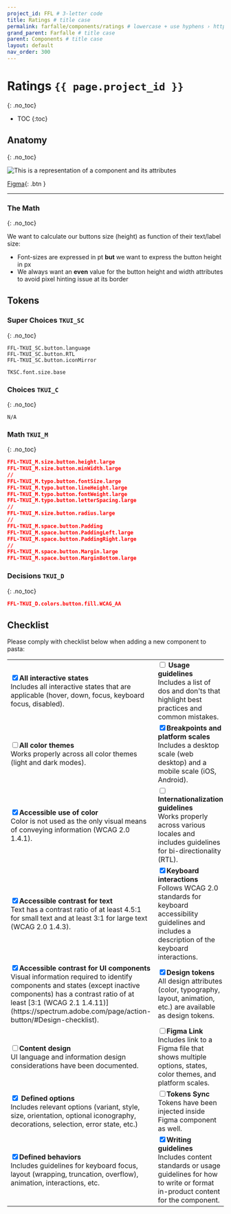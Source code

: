 ```yaml
---
project_id: FFL # 3-letter code
title: Ratings # title case
permalink: farfalle/components/ratings # lowercase + use hyphens › https://tinyurl.com/27kmc4rb
grand_parent: Farfalle # title case
parent: Components # title case
layout: default
nav_order: 300
---
```



# Ratings  `{{ page.project_id }}`
{: .no_toc}


- TOC
{:toc}

## Anatomy
{: .no_toc}

![This is a representation of a component and its attributes](http://localhost:4000/pasta/assets/images/YPL-DOC-imgPlaceholder-Full.png)

[Figma](https://www.figma.com/file/zYeBHpXPApw1ujD0BoHjVe/Buttons?node-id=155%3A1786){: .btn }

<hr>

### The Math
{: .no_toc}

We want to calculate our buttons size (height) as function of their text/label size:

- Font-sizes are expressed in pt **but** we want to express the button height in px
- We always want an **even** value for the button height and width attributes to avoid pixel hinting issue at its border


## Tokens

### Super Choices `TKUI_SC`
{: .no_toc}

```
FFL-TKUI_SC.button.language
FFL-TKUI_SC.button.RTL
FFL-TKUI_SC.button.iconMirror

TKSC.font.size.base
```

### Choices `TKUI_C`
{: .no_toc}
```
N/A
```

### Math `TKUI_M`
{: .no_toc}


```json
FFL-TKUI_M.size.button.height.large
FFL-TKUI_M.size.button.minWidth.large
//
FFL-TKUI_M.typo.button.fontSize.large
FFL-TKUI_M.typo.button.lineHeight.large
FFL-TKUI_M.typo.button.fontWeight.large
FFL-TKUI_M.typo.button.letterSpacing.large
//
FFL-TKUI_M.size.button.radius.large
//
FFL-TKUI_M.space.button.Padding
FFL-TKUI_M.space.button.PaddingLeft.large
FFL-TKUI_M.space.button.PaddingRight.large
//
FFL-TKUI_M.space.button.Margin.large
FFL-TKUI_M.space.button.MarginBottom.large
```

### Decisions `TKUI_D`
{: .no_toc}

```json
FFL-TKUI_D.colors.button.fill.WCAG_AA
```


## Checklist

Please comply with checklist below when adding a new component to pasta:

<table>
    <tbody>
      <tr>
          <td>
            <input type="checkbox" class="checklistItem" checked><strong>All interactive states</strong><br>Includes all interactive states that are applicable (hover, down, focus, keyboard focus, disabled).
          </td>
          <td>
            <input type="checkbox" class="checklistItem">  <strong>Usage guidelines</strong><br>Includes a list of dos and don'ts that highlight best practices and common mistakes.
          </td>
      </tr>
      <tr>
          <td>
            <input type="checkbox" class="checklistItem"><strong>All color themes</strong><br>Works properly across all color themes (light and dark modes).
          </td>
          <td>
            <input type="checkbox" class="checklistItem" checked><strong>Breakpoints and platform scales</strong><br>Includes a desktop scale (web desktop) and a mobile scale (iOS, Android).
          </td>
      </tr>
      <tr>
          <td>
            <input type="checkbox" class="checklistItem" checked><strong>Accessible use of color</strong><br>Color is not used as the only visual means of conveying information (WCAG 2.0 1.4.1).
          </td>
          <td>
            <input type="checkbox" class="checklistItem"><strong>Internationalization guidelines</strong><br>Works properly across various locales and includes guidelines for bi-directionality (RTL).
          </td>
      </tr>
      <tr>
          <td>
            <input type="checkbox" class="checklistItem" checked><strong>Accessible contrast for text</strong><br>Text has a contrast ratio of at least 4.5:1 for small text and at least 3:1 for large text (WCAG 2.0 1.4.3).
          </td>
          <td>
            <input type="checkbox" class="checklistItem" checked><strong>Keyboard interactions</strong><br>Follows WCAG 2.0 standards for keyboard accessibility guidelines and includes a description of the keyboard interactions.
          </td>
      </tr>
      <tr>
          <td>
            <input type="checkbox" class="checklistItem" checked><strong>Accessible contrast for UI components</strong><br>Visual information required to identify components and states (except inactive components) has a contrast ratio of at least [3:1 (WCAG 2.1 1.4.11)](https://spectrum.adobe.com/page/action-button/#Design-checklist).
          </td>
          <td>
            <input type="checkbox" class="checklistItem" checked><strong>Design tokens</strong><br>All design attributes (color, typography, layout, animation, etc.) are available as design tokens.
          </td>
      </tr>
      <tr>
          <td>
            <input type="checkbox" class="checklistItem"><strong>Content design</strong><br>UI language and information design considerations have been documented.
          </td>
          <td>
            <input type="checkbox" class="checklistItem"><strong>Figma Link</strong><br>Includes link to a Figma file that shows multiple options, states, color themes, and platform scales.
          </td>
      </tr>
      <tr>
          <td>
            <input type="checkbox" class="checklistItem" checked> <strong>Defined options</strong><br>Includes relevant options (variant, style, size, orientation, optional iconography, decorations, selection, error state, etc.)
          </td>
          <td>
            <input type="checkbox" class="checklistItem"><strong>Tokens Sync</strong><br>Tokens have been injected inside Figma component as well.
          </td>
      </tr>
      <tr>
          <td>
            <input type="checkbox" class="checklistItem" checked><strong>Defined behaviors</strong><br>Includes guidelines for keyboard focus, layout (wrapping, truncation, overflow), animation, interactions, etc.
          </td>
          <td>
            <input type="checkbox" class="checklistItem" checked><strong>Writing guidelines</strong><br>Includes content standards or usage guidelines for how to write or format in-product content for the component.
          </td>
      </tr>
    </tbody>
</table>
